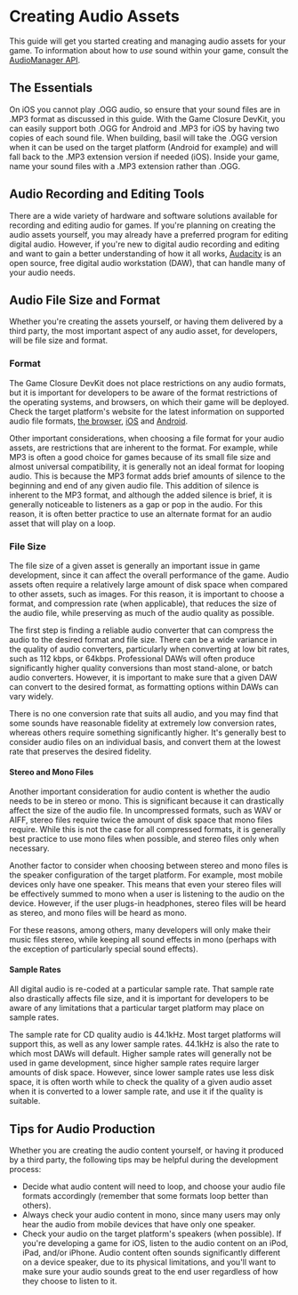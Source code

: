 # Creating Audio Assets

This guide will get you started creating and managing audio
assets for your game. To information about how to *use*
sound within your game, consult the [AudioManager API](../api/audio.html).

## The Essentials

On iOS you cannot play .OGG audio, so ensure that your sound files are in .MP3 format as discussed in this guide.  With the Game Closure DevKit, you can easily support both .OGG for Android and .MP3 for iOS by having two copies of each sound file.  When building, basil will take the .OGG version when it can be used on the target platform (Android for example) and will fall back to the .MP3 extension version if needed (iOS).  Inside your game, name your sound files with a .MP3 extension rather than .OGG.

## Audio Recording and Editing Tools

There are a wide variety of hardware and software solutions
available for recording and editing audio for games. If
you're planning on creating the audio assets yourself, you
may already have a preferred program for editing digital
audio. However, if you're new to digital audio recording and
editing and want to gain a better understanding of how it all works,
[Audacity](http://audacity.sourceforge.net) is an open
source, free digital audio workstation (DAW), that can
handle many of your audio needs.

## Audio File Size and Format

Whether you're creating the assets yourself, or having them
delivered by a third party, the most important aspect of any
audio asset, for developers, will be file size and format.

### Format

The Game Closure DevKit does not place restrictions on any audio
formats, but it is important for developers to be aware of the
format restrictions of the operating systems, and browsers,
on which their game will be deployed. Check the target
platform's website for the latest information on supported
audio file formats, [the browser](https://developer.mozilla.org/en-US/docs/HTML/Supported_media_formats#Browser_compatibility), [iOS](http://developer.apple.com/library/ios/#documentation/AudioVideo/Conceptual/MultimediaPG/UsingAudio/UsingAudio.html) and [Android](http://developer.android.com/guide/appendix/media-formats.html).

Other important considerations, when choosing a file format
for your audio assets, are restrictions that are inherent to
the format. For example, while MP3 is often a good choice
for games because of its small file size and almost universal
compatibility, it is generally not an ideal format for
looping audio. This is because the MP3 format adds brief
amounts of silence to the beginning and end of any given
audio file. This addition of silence is inherent to the
MP3 format, and although the added silence is brief, it is
generally noticeable to listeners as a gap or pop in the
audio. For this reason, it is often better practice to use
an alternate format for an audio asset that will play on a
loop.

### File Size

The file size of a given asset is generally an important
issue in game development, since it can affect the overall
performance of the game. Audio assets often require a
relatively large amount of disk space when compared to other
assets, such as images. For this reason, it is important to
choose a format, and compression rate (when applicable),
that reduces the size of the audio file, while preserving as
much of the audio quality as possible.

The first step is finding a reliable audio converter that
can compress the audio to the desired format and file size.
There can be a wide variance in the quality of audio
converters, particularly when converting at low bit rates,
such as 112 kbps, or 64kbps. Professional DAWs will often
produce significantly higher quality conversions than most
stand-alone, or batch audio converters. However, it is
important to make sure that a given DAW can convert to the
desired format, as formatting options within DAWs can vary
widely.

There is no one conversion rate that suits all audio, and
you may find that some sounds have reasonable fidelity at
extremely low conversion rates, whereas others require
something significantly higher. It's generally best to
consider audio files on an individual basis, and convert
them at the lowest rate that preserves the desired
fidelity.

#### Stereo and Mono Files

Another important consideration for audio content is whether
the audio needs to be in stereo or mono. This is
significant because it can drastically affect the size of
the audio file. In uncompressed formats, such as WAV or
AIFF, stereo files require twice the amount of disk space
that mono files require. While this is not the case for all
compressed formats, it is generally best practice to use
mono files when possible, and stereo files only when
necessary.

Another factor to consider when choosing between stereo and
mono files is the speaker configuration of the target
platform. For example, most mobile devices only have one
speaker. This means that even your stereo files will be
effectively summed to mono when a user is listening to the
audio on the device. However, if the user plugs-in
headphones, stereo files will be heard as stereo, and mono
files will be heard as mono.

For these reasons, among others, many developers will only
make their music files stereo, while keeping all sound
effects in mono (perhaps with the exception of particularly
special sound effects).

#### Sample Rates

All digital audio is re-coded at a particular sample rate.
That sample rate also drastically affects file size, and it
is important for developers to be aware of any limitations
that a particular target platform may place on sample
rates.

The sample rate for CD quality audio is 44.1kHz. Most
target platforms will support this, as well as any lower
sample rates. 44.1kHz is also the rate to which most DAWs
will default. Higher sample rates will generally not be
used in game development, since higher sample rates require
larger amounts of disk space. However, since lower sample
rates use less disk space, it is often worth while to check
the quality of a given audio asset when it is converted to a
lower sample rate, and use it if the quality is suitable.

## Tips for Audio Production

Whether you are creating the audio content yourself, or
having it produced by a third party, the following tips may
be helpful during the development process:

* Decide what audio content will need to loop, and choose
  your audio file formats accordingly (remember that some
  formats loop better than others).
* Always check your audio content in mono, since many users
  may only hear the audio from mobile devices that have only
  one speaker.
* Check your audio on the target platform's speakers (when
  possible). If you're developing a game for iOS, listen to
  the audio content on an iPod, iPad, and/or iPhone. Audio
  content often sounds significantly different on a device
  speaker, due to its physical limitations, and you'll want
  to make sure your audio sounds great to the end user
  regardless of how they choose to listen to it.
